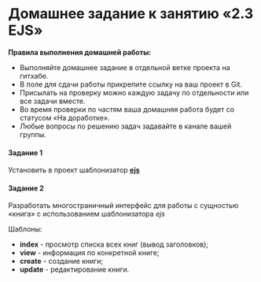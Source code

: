 # Домашнее задание к занятию «2.3 EJS»

**Правила выполнения домашней работы:**

- Выполняйте домашнее задание в отдельной ветке проекта на гитхабе.
- В поле для сдачи работы прикрепите ссылку на ваш проект в Git.
- Присылать на проверку можно каждую задачу по отдельности или все задачи вместе.
- Во время проверки по частям ваша домашняя работа будет со статусом «На доработке».
- Любые вопросы по решению задач задавайте в канале вашей группы.

#### Задание 1

Установить в проект шаблонизатор [**ejs**](https://ejs.co/)

#### Задание 2

Разработать многостраничный интерфейс для работы с сущностью «книга» с использованием шаблонизатора _ejs_

Шаблоны:

- **index** - просмотр списка всех книг (вывод заголовков);
- **view** - информация по конкретной книге;
- **create** - создание книги;
- **update** - редактирование книги.
